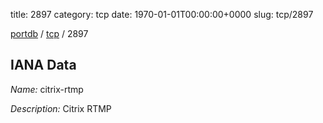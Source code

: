 title: 2897
category: tcp
date: 1970-01-01T00:00:00+0000
slug: tcp/2897

[portdb](/) / [tcp](/category/tcp.html) / 2897


## IANA Data

_Name:_ citrix-rtmp

_Description:_ Citrix RTMP

